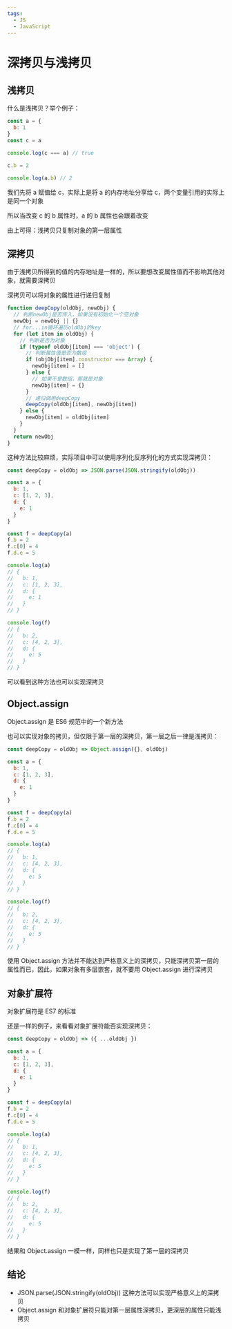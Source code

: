 ```yaml
---
tags:
  - JS
  - JavaScript
---
```


# 深拷贝与浅拷贝

## 浅拷贝

什么是浅拷贝？举个例子：

```javascript
const a = {
  b: 1
}
const c = a

console.log(c === a) // true

c.b = 2

console.log(a.b) // 2
```

我们先将 a 赋值给 c，实际上是将 a 的内存地址分享给 c，两个变量引用的实际上是同一个对象

所以当改变 c 的 b 属性时，a 的 b 属性也会跟着改变

由上可得：浅拷贝只复制对象的第一层属性

## 深拷贝

由于浅拷贝所得到的值的内存地址是一样的，所以要想改变属性值而不影响其他对象，就需要深拷贝

深拷贝可以将对象的属性进行递归复制

```javascript
function deepCopy(oldObj, newObj) {
  // 判断newObj是否传入，如果没有初始化一个空对象
  newObj = newObj || {}
  // for...in循环遍历oldObj的key
  for (let item in oldObj) {
    // 判断是否为对象
    if (typeof oldObj[item] === 'object') {
      // 判断属性值是否为数组
      if (objObj[item].constructor === Array) {
        newObj[item] = []
      } else {
        // 如果不是数组，那就是对象
        newObj[item] = {}
      }
      // 递归调用deepCopy
      deepCopy(oldObj[item], newObj[item])
    } else {
      newObj[item] = oldObj[item]
    }
  }
  return newObj
}
```

这种方法比较麻烦，实际项目中可以使用序列化反序列化的方式实现深拷贝：

```javascript
const deepCopy = oldObj => JSON.parse(JSON.stringify(oldObj))

const a = {
  b: 1,
  c: [1, 2, 3],
  d: {
    e: 1
  }
}

const f = deepCopy(a)
f.b = 2
f.c[0] = 4
f.d.e = 5

console.log(a)
// {
//   b: 1,
//   c: [1, 2, 3],
//   d: {
//     e: 1
//   }
// }

console.log(f)
// {
//   b: 2,
//   c: [4, 2, 3],
//   d: {
//     e: 5
//   }
// }
```

可以看到这种方法也可以实现深拷贝

## Object.assign

Object.assign 是 ES6 规范中的一个新方法

也可以实现对象的拷贝，但仅限于第一层的深拷贝，第一层之后一律是浅拷贝：

```javascript
const deepCopy = oldObj => Object.assign({}, oldObj)

const a = {
  b: 1,
  c: [1, 2, 3],
  d: {
    e: 1
  }
}

const f = deepCopy(a)
f.b = 2
f.c[0] = 4
f.d.e = 5

console.log(a)
// {
//   b: 1,
//   c: [4, 2, 3],
//   d: {
//     e: 5
//   }
// }

console.log(f)
// {
//   b: 2,
//   c: [4, 2, 3],
//   d: {
//     e: 5
//   }
// }
```

使用 Object.assign 方法并不能达到严格意义上的深拷贝，只能深拷贝第一层的属性而已，因此，如果对象有多层嵌套，就不要用 Object.assign 进行深拷贝

## 对象扩展符

对象扩展符是 ES7 的标准

还是一样的例子，来看看对象扩展符能否实现深拷贝：

```javascript
const deepCopy = oldObj => ({ ...oldObj })

const a = {
  b: 1,
  c: [1, 2, 3],
  d: {
    e: 1
  }
}

const f = deepCopy(a)
f.b = 2
f.c[0] = 4
f.d.e = 5

console.log(a)
// {
//   b: 1,
//   c: [4, 2, 3],
//   d: {
//     e: 5
//   }
// }

console.log(f)
// {
//   b: 2,
//   c: [4, 2, 3],
//   d: {
//     e: 5
//   }
// }
```

结果和 Object.assign 一模一样，同样也只是实现了第一层的深拷贝

## 结论

- JSON.parse(JSON.stringify(oldObj)) 这种方法可以实现严格意义上的深拷贝
- Object.assign 和对象扩展符只能对第一层属性深拷贝，更深层的属性只能浅拷贝
